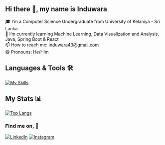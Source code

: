 ## Hi there 👋, my name is Induwara

🎓 I’m a Computer Science Undergraduate from University of Kelaniya - Sri Lanka  
🌱 I’m currently learning Machine Learning, Data Visualization and Analysis, Java, Spring Boot & React  
📫 How to reach me: induwara43@gmail.com  
😄 Pronouns: He/Him  

## Languages & Tools 🛠  
[![My Skills](https://skillicons.dev/icons?i=java,spring,html,css,js,nodejs,express,react,mongodb,mysql)](https://skillicons.dev)

## My Stats 📊
[![Top Langs](https://github-readme-stats.vercel.app/api/top-langs/?username=induwara43&layout=compact)](https://github.com/anuraghazra/github-readme-stats)  

### Find me on, 🔭  
[![LinkedIn](https://skillicons.dev/icons?i=linkedin)](https://www.linkedin.com/in/jayawinath-induwara-a31141214/) [![Instagram](https://skillicons.dev/icons?i=instagram)](https://www.instagram.com/induwara43_/)

<!--
**induwara43/induwara43** is a ✨ _special_ ✨ repository because its `README.md` (this file) appears on your GitHub profile.

Here are some ideas to get you started:

- 🔭 I’m currently working on ...
-  ...
- 👯 I’m looking to collaborate on ...
- 🤔 I’m looking for help with ...
- 💬 Ask me about ...
-  ...
-  ...
- ⚡ Fun fact: ...
-->
